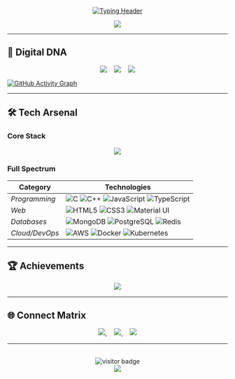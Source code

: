 <div align="center">
  
  <!-- Animated Typing Text -->
  [![Typing Header](https://readme-typing-svg.demolab.com?font=Space+Mono&weight=600&size=30&duration=3000&pause=1000&color=7E3FEF&width=600&lines=Full+Stack+Developer;Open+Source+Contributor;IoT+Enthusiast)](https://github.com/devansh-m12)
    <!-- Profile GIF -->
</div>

<div align="center">
  
  <img src="https://media1.giphy.com/media/v1.Y2lkPTc5MGI3NjExem1uajEyd3hnM2l6MG5teWxjM3F1NDg0azB1cjRlamFnZmphNXc2cSZlcD12MV9pbnRlcm5hbF9naWZfYnlfaWQmY3Q9cw/7T2Hml82zYzdZAqr7Z/giphy.gif?height=150&width=150" >
</div>


---

## 🌌 **Digital DNA**
<div align="center" style="margin: 1rem 0">
  <div style="display: flex; gap: 1rem; justify-content: center; max-height: 140px">
    <img src="https://github-readme-stats.vercel.app/api?username=devansh-m12&theme=merko&show_icons=true&hide_border=true&include_all_commits=true&count_private=true&bg_color=00000000" style="max-height: 140px">
    <img src="https://github-readme-streak-stats.herokuapp.com/?user=devansh-m12&theme=merko&hide_border=true&background=00000000" style="max-height: 140px">
    <img src="https://github-readme-stats.vercel.app/api/top-langs/?username=devansh-m12&theme=merko&hide_border=true&layout=compact&bg_color=00000000" style="max-height: 140px">
  </div>
</div>

  <!-- Activity Graph -->
  [![GitHub Activity Graph](https://github-readme-activity-graph.vercel.app/graph?username=devansh-m12&theme=react-dark&area=true&hide_border=true&custom_title=My+Contribution+Map)](https://github.com/devansh-m12)


---

## 🛠 **Tech Arsenal**
### **Core Stack**
<div align="center" style="margin: 1rem 0">
  <img src="https://skillicons.dev/icons?i=ts,react,nextjs,express,mongodb,aws,docker&theme=dark&perline=7" style="max-height: 40px">
</div>

### **Full Spectrum**
| **Category**       | **Technologies**                                                                                                 |
|--------------------|-----------------------------------------------------------------------------------------------------------------|
| *Programming*      | ![C](https://img.shields.io/badge/-C-00599C?logo=c&logoColor=white) ![C++](https://img.shields.io/badge/-C++-00599C?logo=c%2B%2B&logoColor=white) ![JavaScript](https://img.shields.io/badge/-JavaScript-F7DF1E?logo=javascript&logoColor=black) ![TypeScript](https://img.shields.io/badge/-TypeScript-3178C6?logo=typescript&logoColor=white) |
| *Web*              | ![HTML5](https://img.shields.io/badge/-HTML5-E34F26?logo=html5&logoColor=white) ![CSS3](https://img.shields.io/badge/-CSS3-1572B6?logo=css3&logoColor=white) ![Material UI](https://img.shields.io/badge/-MUI-007FFF?logo=mui&logoColor=white) |
| *Databases*        | ![MongoDB](https://img.shields.io/badge/-MongoDB-47A248?logo=mongodb&logoColor=white) ![PostgreSQL](https://img.shields.io/badge/-PostgreSQL-4169E1?logo=postgresql&logoColor=white) ![Redis](https://img.shields.io/badge/-Redis-DC382D?logo=redis&logoColor=white) |
| *Cloud/DevOps*     | ![AWS](https://img.shields.io/badge/-AWS-232F3E?logo=amazon-aws&logoColor=FF9900) ![Docker](https://img.shields.io/badge/-Docker-2496ED?logo=docker&logoColor=white) ![Kubernetes](https://img.shields.io/badge/-K8s-326CE5?logo=kubernetes&logoColor=white) |

---

## 🏆 **Achievements**
<div align="center" style="margin: 1rem 0">
  <img src="https://github-profile-trophy.vercel.app/?username=devansh-m12&theme=onedark&no-frame=true&margin-w=15&row=2&column=4" style="max-height: 160px">
</div>

---

## 🌐 **Connect Matrix**
<div align="center" style="margin: 1rem 0">
  <a href="https://linkedin.com/in/devansh-m12" style="margin: 0 8px">
    <img src="https://img.shields.io/badge/LinkedIn-0A66C2?logo=linkedin&logoColor=white&style=for-the-badge" style="max-height: 28px">
  </a>
  <a href="https://x.com/d3v1sX" style="margin: 0 8px">
    <img src="https://img.shields.io/badge/X-000000?logo=x&logoColor=white&style=for-the-badge" style="max-height: 28px">
  </a>
  <a href="https://www.d3v1sh.tech" style="margin: 0 8px">
    <img src="https://img.shields.io/badge/Portfolio-7E3FEF?logo=About.me&logoColor=white&style=for-the-badge" style="max-height: 28px">
  </a>
</div>

---

<div align="center">
  <br>
  <div align="center">
    <img src="https://profile-counter.glitch.me/devansh-m12/count.svg" alt="visitor badge" />
  </div>
  <img src="https://capsule-render.vercel.app/api?type=waving&color=7E3FEF&height=80&section=footer&animation=twinkling">
</div>
